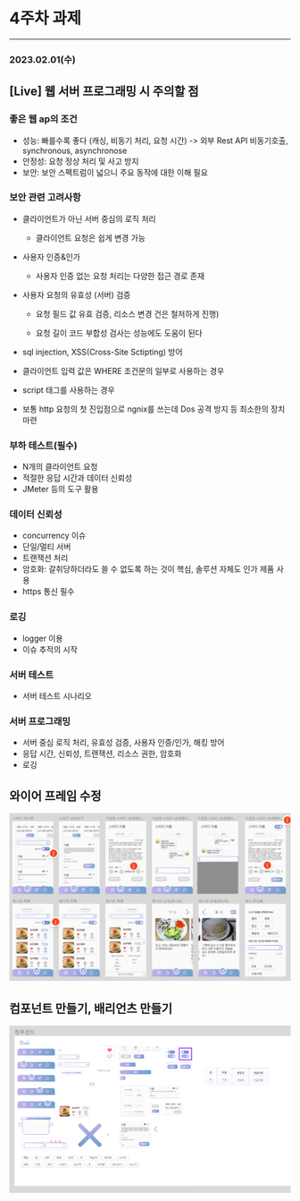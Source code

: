# 4주차 과제

---

### 2023.02.01(수)

## [Live] 웹 서버 프로그래밍 시 주의할 점

### 좋은 웹 ap의 조건

- 성능: 빠를수록 좋다 (캐싱, 비동기 처리, 요청 시간) -> 외부 Rest API 비동기호출, synchronous, asynchronose
- 안정성: 요청 정상 처리 및 사고 방지
- 보안: 보안 스펙트럼이 넓으니 주요 동작에 대한 이해 필요

### 보안 관련 고려사항

- 클라이언트가 아닌 서버 중심의 로직 처리
  
  - 클라이언트 요청은 쉽게 변경 가능

- 사용자 인증&인가
  
  - 사용자 인증 없는 요청 처리는 다양한 접근 경로 존재

- 사용자 요청의 유효성 (서버) 검증
  
  - 요청 필드 값 유효 검증, 리소스 변경 건은 철저하게 진행)
  
  - 요청 길이 코드 부합성 검사는 성능에도 도움이 된다

- sql injection, XSS(Cross-Site Sctipting) 방어

- 클라이언트 입력 값은 WHERE 조건문의 일부로 사용하는 경우

- script 태그를 사용하는 경우

- 보통 http 요청의 첫 진입점으로 ngnix를 쓰는데 Dos 공격 방지 등 최소한의 장치 마련

### 부하 테스트(필수)

- N개의 클라이언트 요청
- 적절한 응답 시간과 데이터 신뢰성
- JMeter 등의 도구 활용

### 데이터 신뢰성

- concurrency 이슈
- 단일/멀티 서버
- 트랜잭션 처리
- 암호화: 갈취당하더라도 쓸 수 없도록 하는 것이 핵심, 솔루션 자체도 인가 제품 사용
- https 통신 필수

### 로깅

- logger 이용
- 이슈 추적의 시작

### 서버 테스트

- 서버 테스트 시나리오

### 서버 프로그래밍

- 서버 중심 로직 처리, 유효성 검증, 사용자 인증/인가, 해킹 방어
- 응답 시간, 신뢰성, 트랜잭션, 리소스 권한, 암호화
- 로깅

## 와이어 프레임 수정

![](README_assets/2023-02-01-16-58-33-image.png)

## 컴포넌트 만들기, 배리언츠 만들기

![](README_assets/2023-02-01-16-59-30-image.png)